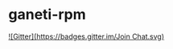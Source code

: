 # ganeti-rpm
[![Gitter](https://badges.gitter.im/Join Chat.svg)](https://gitter.im/jfut/ganeti-rpm?utm_source=badge&utm_medium=badge&utm_campaign=pr-badge&utm_content=badge)